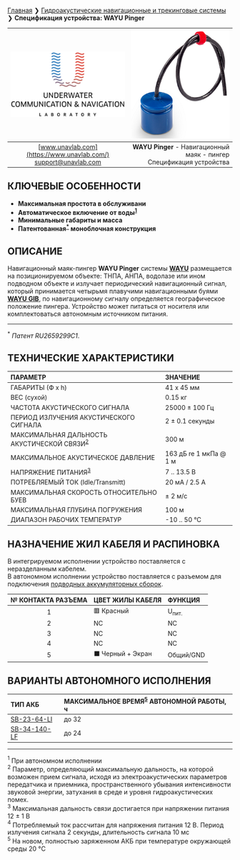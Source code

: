 [Главная](/README_RU) ❯ [Гидроакустические навигационные и трекинговые системы](/navigation_and_tracking_systems_ru) ❯ **Спецификация устройства: WAYU Pinger**

<div style="page-break-after: always;"></div>

| ![logo](/documentation/sm_logo.png) | ![wayu_pinger](/documentation/RT_1_332820_1.png) |
| :---: | ---: |
| [www.unavlab.com](https://www.unavlab.com/) <br/> [support@unavlab.com](mailto:support@unavlab.com) | **WAYU Pinger** - Навигационный маяк - пингер <br/> Спецификация устройства |

## КЛЮЧЕВЫЕ ОСОБЕННОСТИ

* **Максимальная простота в обслуживани**
* **Автоматическое включение от воды<sup>[1](#footnote1)</sup>**
* **Минимальные габариты и масса**
* **Патентованная<sup>[*](#footnote_a1)</sup> моноблочная конструкция**

## ОПИСАНИЕ

Навигационный маяк-пингер **WAYU Pinger** системы **[WAYU](WAYU_DataBrief_ru.md)** размещается на позиционируемом объекте: ТНПА, АНПА, водолазе или ином подводном объекте и излучает периодический навигационный сигнал, который принимается четырьмя плавучими навигационными буями **[WAYU GIB](WAYU_GIB_Specification_ru.md)**, по навигационному сигналу определяется географическое положение пингера.
Устройство может питаться от носителя или комплектоваться автономным источником питания.

_________
<a name="footnote_a1"><sup>\*</sup></a> *Патент RU2659299C1*.  

<div style="page-break-after: always;"></div>

## ТЕХНИЧЕСКИЕ ХАРАКТЕРИСТИКИ

| ПАРАМЕТР | ЗНАЧЕНИЕ |
| :--- | :--- |
| ГАБАРИТЫ (Ф х h) | 41 х 45 мм |
| ВЕС (сухой) | 0.15 кг |
| ЧАСТОТА АКУСТИЧЕСКОГО СИГНАЛА | 25000 ± 100 Гц |
| ПЕРИОД ИЗЛУЧЕНИЯ АКУСТИЧЕСКОГО СИГНАЛА | 2 ± 0.1 секунды |
| МАКСИМАЛЬНАЯ ДАЛЬНОСТЬ АКУСТИЧЕСКОЙ СВЯЗИ<sup>[2](#footnote2)</sup> | 300 м |
| МАКСИМАЛЬНОЕ АКУСТИЧЕСКОЕ ДАВЛЕНИЕ | 163 дБ re 1 мкПа @ 1 м |
| НАПРЯЖЕНИЕ ПИТАНИЯ<sup>[3](#footnote3)</sup> | 7 .. 13.5 В |
| ПОТРЕБЛЯЕМЫЙ ТОК (Idle/Transmitt) | 20 мА / 2.5 А |
| МАКСИМАЛЬНАЯ СКОРОСТЬ ОТНОСИТЕЛЬНО БУЕВ | ± 2 м/с  |
| МАКСИМАЛЬНАЯ ГЛУБИНА ПОГРУЖЕНИЯ | 100 м |
| ДИАПАЗОН РАБОЧИХ ТЕМПЕРАТУР | -10 .. 50 °С |

## НАЗНАЧЕНИЕ ЖИЛ КАБЕЛЯ И РАСПИНОВКА

В интегрируемом исполнении устройство поставляется с неразделанным кабелем.  
В автономном исполнении устройство поставляется с разъемом для подключения [подводных аккумуляторных сборок](/documentation/RU/Accessories/Sub_batteries_ru).

| № КОНТАКТА РАЗЪЕМА | ЦВЕТ ЖИЛЫ КАБЕЛЯ |  ФУНКЦИЯ |
| :---: | :--- | :--- |
| 1 | 🟥 Красный | U<sub>пит.</sub> |
| 2 | NC | NC |
| 3 | NC | NC |
| 4 | NC | NC |
| 5 | ⬛ Черный + Экран | Общий/GND |

## ВАРИАНТЫ АВТОНОМНОГО ИСПОЛНЕНИЯ

| ТИП АКБ | МАКСИМАЛЬНОЕ ВРЕМЯ<sup>[5](#footnote5)</sup> АВТОНОМНОЙ РАБОТЫ, ч |
| :--- | :--- |
| [SB-23-64-LI](/documentation/RU/Accessories/Sub_batteries_ru#sb2364li) | до 32 |
| [SB-34-140-LF](/documentation/RU/Accessories/Sub_batteries_ru#sb2448lf) | до 24 |

________________
<a name="footnote1"><sup>1</sup></a> При автономном исполнении  
<a name="footnote2"><sup>2</sup></a> Параметр, определяющий максимальную дальность, на которой возможен прием сигнала, исходя из 
электроакустических параметров передатчика и приемника, пространственного убывания интенсивности звуковой энергии, затухания в среде 
и уровня гидроакустических помех.  
<a name="footnote3"><sup>3</sup></a> Максимальная дальность связи достигается при напряжении питания 12 ± 1 В  
<a name="footnote4"><sup>4</sup></a> Потребляемый ток рассчитан для напряжения питания 12 В. Период излучения сигнала 2 секунды, длительность сигнала 10 мс  
<a name="footnote5"><sup>5</sup></a> На новом, полностью заряженном АКБ при температуре окружающей среды 20 °C

<div style="page-break-after: always;"></div>
